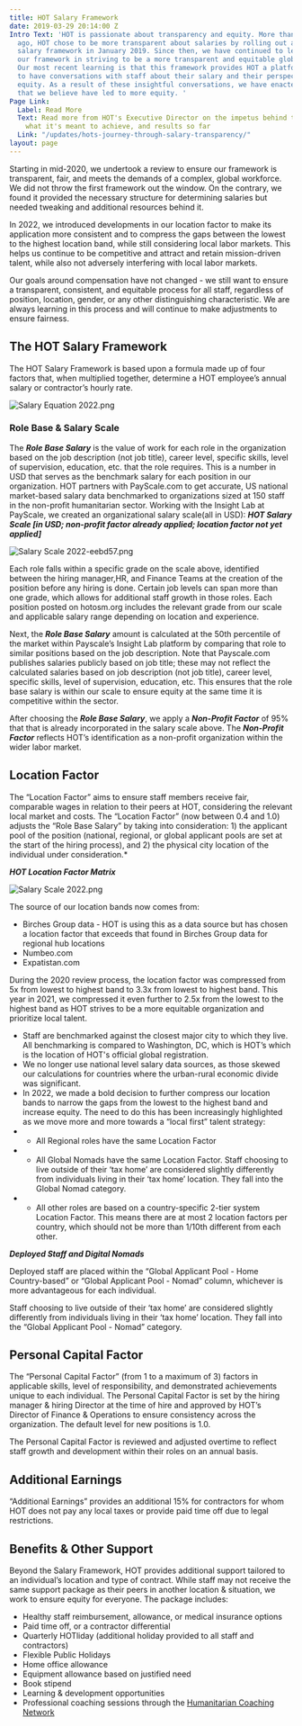 ```yaml
---
title: HOT Salary Framework
date: 2019-03-29 20:14:00 Z
Intro Text: 'HOT is passionate about transparency and equity. More than three years
  ago, HOT chose to be more transparent about salaries by rolling out a published
  salary framework in January 2019. Since then, we have continued to learn and develop
  our framework in striving to be a more transparent and equitable global organization.
  Our most recent learning is that this framework provides HOT a platform from which
  to have conversations with staff about their salary and their perspectives on pay
  equity. As a result of these insightful conversations, we have enacted certain changes
  that we believe have led to more equity. '
Page Link:
  Label: Read More
  Text: Read more from HOT's Executive Director on the impetus behind the framework,
    what it's meant to achieve, and results so far
  Link: "/updates/hots-journey-through-salary-transparency/"
layout: page
---
```


Starting in mid-2020, we undertook a review to ensure our framework is transparent, fair, and meets the demands of a complex, global workforce. We did not throw the first framework out the window. On the contrary, we found it provided the necessary structure for determining salaries but needed tweaking and additional resources behind it.

In 2022, we introduced developments in our location factor to make its application more consistent and to compress the gaps between the lowest to the highest location band, while still considering local labor markets. This helps us continue to be competitive and attract and retain mission-driven talent, while also not adversely interfering with local labor markets.

Our goals around compensation have not changed - we still want to ensure a transparent, consistent, and equitable process for all staff, regardless of position, location, gender, or any other distinguishing characteristic. We are always learning in this process and will continue to make adjustments to ensure fairness.

## The HOT Salary Framework

The HOT Salary Framework is based upon a formula made up of four factors that, when multiplied together, determine a HOT employee’s annual salary or contractor’s hourly rate.

![Salary Equation 2022.png](/uploads/Salary%20Equation%202022.png)

### Role Base & Salary Scale

The ***Role Base Salary*** is the value of work for each role in the organization based on the job description (not job title), career level, specific skills, level of supervision, education, etc. that the role requires. This is a number in USD that serves as the benchmark salary for each position in our organization. HOT partners with PayScale.com to get accurate, US national market-based salary data benchmarked to organizations sized at 150 staff in the non-profit humanitarian sector. Working with the Insight Lab at PayScale, we created an organizational salary scale(all in USD):
***HOT Salary Scale [in USD; non-profit factor already applied; location factor not yet applied]***

![Salary Scale 2022-eebd57.png](/uploads/Salary%20Scale%202022-eebd57.png)

Each role falls within a specific grade on the scale above, identified between the hiring manager,HR, and Finance Teams at the creation of the position before any hiring is done. Certain job levels can span more than one grade, which allows for additional staff growth in those roles. Each position posted on hotosm.org includes the relevant grade from our scale and applicable salary range depending on location and experience.

Next, the ***Role Base Salary*** amount is calculated at the 50th percentile of the market within Payscale’s Insight Lab platform by comparing that role to similar positions based on the job description. Note that Payscale.com publishes salaries publicly based on job title; these may not reflect the calculated salaries based on job description (not job title), career level, specific skills, level of supervision, education, etc. This ensures that the role base salary is within our scale to ensure equity at the same time it is competitive within the sector.

After choosing the ***Role Base Salary***, we apply a ***Non-Profit Factor*** of 95% that that is already incorporated in the salary scale above. The ***Non-Profit Factor*** reflects HOT’s identification as a non-profit organization within the wider labor market. 

## Location Factor

The “Location Factor” aims to ensure staff members receive fair, comparable wages in relation to their peers at HOT, considering the relevant local market and costs. The “Location Factor” (now between 0.4 and 1.0) adjusts the “Role Base Salary” by taking into consideration: 1) the applicant pool of the position (national, regional, or global applicant pools are set at the start of the hiring process), and 2) the physical city location of the individual under consideration.*

***HOT Location Factor Matrix***

![Salary Scale 2022.png](/uploads/Salary%20Scale%202022.png)

The source of our location bands now comes from: 
* Birches Group data - HOT is using this as a data source but has chosen a location factor that exceeds that found in Birches Group data for regional hub locations
* Numbeo.com 
* Expatistan.com

During the 2020 review process, the location factor was compressed from 5x from lowest to highest band to 3.3x from lowest to highest band. This year in 2021, we compressed it even further to 2.5x from the lowest to the highest band as HOT strives to be a more equitable organization and prioritize local talent.
 
* Staff are benchmarked against the closest major city to which they live. All benchmarking is compared to Washington, DC, which is HOT’s which is the location of HOT's official global registration.
* We no longer use national level salary data sources, as those skewed our calculations for countries where the urban-rural economic divide was significant.
* In 2022, we made a bold decision to further compress our location bands to narrow the gaps from the lowest to the highest band and increase equity. The need to do this has been increasingly highlighted as we move more and more towards a “local first” talent strategy:
* * All Regional roles have the same Location Factor
* * All Global Nomads have the same Location Factor. Staff choosing to live outside of their ‘tax home’ are considered slightly differently from individuals living in their ‘tax home’ location. They fall into the Global Nomad category.
* * All other roles are based on a country-specific 2-tier system Location Factor. This means there are at most 2 location factors per country, which should not be more than 1/10th different from each other.

***Deployed Staff and Digital Nomads***

Deployed staff are placed within the “Global Applicant Pool - Home Country-based” or “Global Applicant Pool - Nomad” column, whichever is more advantageous for each individual. 

Staff choosing to live outside of their ‘tax home’ are considered slightly differently from individuals living in their ‘tax home’ location. They fall into the “Global Applicant Pool - Nomad” category. 

## Personal Capital Factor

The “Personal Capital Factor” (from 1 to a maximum of 3) factors in applicable skills, level of responsibility, and demonstrated achievements unique to each individual. The Personal Capital Factor is set by the hiring manager & hiring Director at the time of hire and approved by HOT’s Director of Finance & Operations to ensure consistency across the organization. The default level for new positions is 1.0.

The Personal Capital Factor is reviewed and adjusted overtime to reflect staff growth and development within their roles on an annual basis.

## Additional Earnings

“Additional Earnings” provides an additional 15% for contractors for whom HOT does not pay any local taxes or provide paid time off due to legal restrictions.

## Benefits & Other Support

Beyond the Salary Framework, HOT provides additional support tailored to an individual’s location and type of contract. While staff may not receive the same support package as their peers in another location & situation, we work to ensure equity for everyone. The package includes:
* Healthy staff reimbursement, allowance, or medical insurance options
* Paid time off, or a contractor differential
* Quarterly HOTliday (additional holiday provided to all staff and contractors)
* Flexible Public Holidays
* Home office allowance 
* Equipment allowance based on justified need
* Book stipend
* Learning & development opportunities
* Professional coaching sessions through the [Humanitarian Coaching Network](http://www.thehcn.org/)